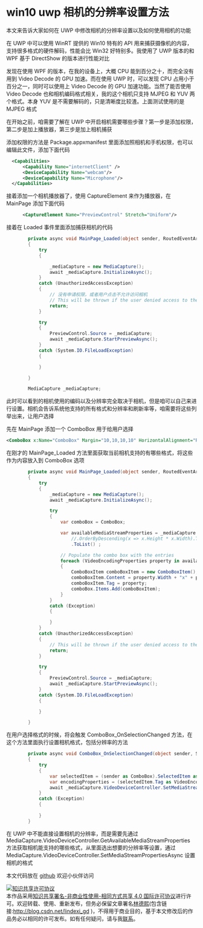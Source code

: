 # win10 uwp 相机的分辨率设置方法

本文来告诉大家如何在 UWP 中修改相机的分辨率设置以及如何使用相机的功能

<!--more-->
<!-- CreateTime:2020/12/31 8:40:27 -->

<!-- 发布 -->

在 UWP 中可以使用 WinRT 提供的 Win10 特有的 API 用来捕获摄像机的内容，支持很多格式的硬件解码，性能会比 Win32 好特别多。我使用了 UWP 版本的和 WPF 基于 DirectShow 的版本进行性能对比

发现在使用 WPF 的版本，在我的设备上，大概 CPU 能到百分之十，而完全没有用到 Video Decode 的 GPU 加速。而在使用 UWP 时，可以发现 CPU 占用小于百分之一，同时可以使用上 Video Decode 的 GPU 加速功能。当然了能否使用 Video Decode 也和相机编码格式相关，我的这个相机只支持 MJPEG 和 YUV 两个格式。本身 YUV 是不需要解码的，只是清晰度比较渣。上面测试使用的是 MJPEG 格式

在开始之前，咱需要了解在 UWP 中开启相机需要哪些步骤？第一步是添加权限，第二步是加上播放器，第三步是加上相机捕获

添加权限的方法是 Package.appxmanifest 里面添加照相机和手机权限，也可以编辑此文件，添加下面代码

```xml
  <Capabilities>
      <Capability Name="internetClient" />
      <DeviceCapability Name="webcam"/>
      <DeviceCapability Name="Microphone"/>
  </Capabilities>
```

接着添加一个相机播放器了，使用 CaptureElement 来作为播放器，在 MainPage 添加下面代码

```xml
      <CaptureElement Name="PreviewControl" Stretch="Uniform"/>
```

接着在 Loaded 事件里面添加捕获相机的代码

```csharp
        private async void MainPage_Loaded(object sender, RoutedEventArgs e)
        {
            try
            {

                _mediaCapture = new MediaCapture();
                await _mediaCapture.InitializeAsync();
            }
            catch (UnauthorizedAccessException)
            {
            	// 没有申请权限，或者用户点击不允许访问相机
                // This will be thrown if the user denied access to the camera in privacy settings
                return;
            }

            try
            {
                PreviewControl.Source = _mediaCapture;
                await _mediaCapture.StartPreviewAsync();
            }
            catch (System.IO.FileLoadException)
            {

            }

        }

        MediaCapture _mediaCapture;
```

此时可以看到的相机使用的编码以及分辨率完全取决于相机，但是咱可以自己来进行设置。相机会告诉系统他支持的所有格式和分辨率和刷新率等，咱需要将这些列举出来，让用户选择

先在 MainPage 添加一个 ComboBox 用于给用户选择

```xml
<ComboBox x:Name="ComboBox" Margin="10,10,10,10" HorizontalAlignment="Right" VerticalAlignment="Top" SelectionChanged="ComboBox_OnSelectionChanged"></ComboBox>
```

在刚才的 MainPage_Loaded 方法里面获取当前相机支持的有哪些格式，将这些作为内容放入到 ComboBox 选项

```csharp
        private async void MainPage_Loaded(object sender, RoutedEventArgs e)
        {
            try
            {
                _mediaCapture = new MediaCapture();
                await _mediaCapture.InitializeAsync();

                try
                {
                    var comboBox = ComboBox;

                    var availableMediaStreamProperties = _mediaCapture.VideoDeviceController.GetAvailableMediaStreamProperties(MediaStreamType.VideoRecord).ToList().OfType<VideoEncodingProperties>()
                        //.OrderByDescending(x => x.Height * x.Width).ThenByDescending(x => x.FrameRate);
                        .ToList() ;

                    // Populate the combo box with the entries
                    foreach (VideoEncodingProperties property in availableMediaStreamProperties)
                    {
                        ComboBoxItem comboBoxItem = new ComboBoxItem();
                        comboBoxItem.Content = property.Width + "x" + property.Height + " " + property.FrameRate + "FPS " + property.Subtype;
                        comboBoxItem.Tag = property;
                        comboBox.Items.Add(comboBoxItem);
                    }
                }
                catch (Exception)
                {

                }
            }
            catch (UnauthorizedAccessException)
            {
                // This will be thrown if the user denied access to the camera in privacy settings
                return;
            }

            try
            {
                PreviewControl.Source = _mediaCapture;
                await _mediaCapture.StartPreviewAsync();
            }
            catch (System.IO.FileLoadException)
            {

            }

        }
```

在用户选择格式的时候，将会触发 ComboBox_OnSelectionChanged 方法，在这个方法里面执行设置相机格式，包括分辨率的方法

```csharp
        private async void ComboBox_OnSelectionChanged(object sender, SelectionChangedEventArgs e)
        {
            try
            {
                var selectedItem = (sender as ComboBox).SelectedItem as ComboBoxItem;
                var encodingProperties = (selectedItem.Tag as VideoEncodingProperties);
                await _mediaCapture.VideoDeviceController.SetMediaStreamPropertiesAsync(MediaStreamType.VideoRecord, encodingProperties);
            }
            catch (Exception)
            {
              
            }
        }
```

在 UWP 中不能直接设置相机的分辨率，而是需要先通过 MediaCapture.VideoDeviceController.GetAvailableMediaStreamProperties 方法获取相机能支持的哪些格式，从里面选出想要的分辨率等设置，通过 MediaCapture.VideoDeviceController.SetMediaStreamPropertiesAsync 设置相机的格式

本文代码放在 [github](https://github.com/lindexi/lindexi_gd/tree/25f6516e756edd518478a88cacdd766c9d00cd32/KucalyabiHuwelberyearni ) 欢迎小伙伴访问

<a rel="license" href="http://creativecommons.org/licenses/by-nc-sa/4.0/"><img alt="知识共享许可协议" style="border-width:0" src="https://licensebuttons.net/l/by-nc-sa/4.0/88x31.png" /></a><br />本作品采用<a rel="license" href="http://creativecommons.org/licenses/by-nc-sa/4.0/">知识共享署名-非商业性使用-相同方式共享 4.0 国际许可协议</a>进行许可。欢迎转载、使用、重新发布，但务必保留文章署名[林德熙](http://blog.csdn.net/lindexi_gd)(包含链接:http://blog.csdn.net/lindexi_gd )，不得用于商业目的，基于本文修改后的作品务必以相同的许可发布。如有任何疑问，请与我[联系](mailto:lindexi_gd@163.com)。
